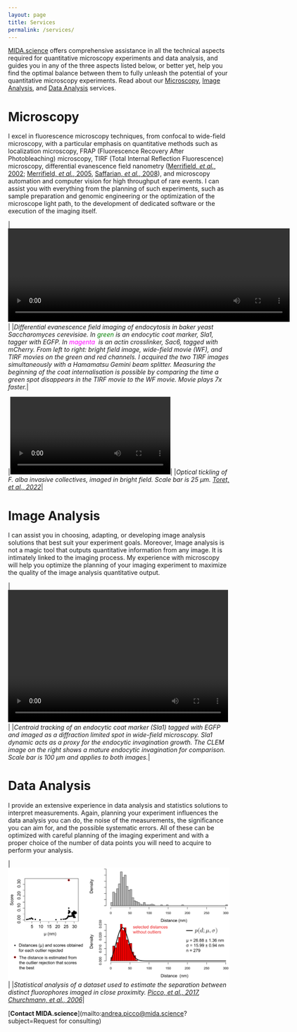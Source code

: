 ```yaml
---
layout: page
title: Services
permalink: /services/
---
```


[MIDA.science](/) offers comprehensive assistance in all the technical aspects required for quantitative microscopy experiments and data analysis, and guides you in any of the three aspects listed below, or better yet, help you find the optimal balance between them to fully unleash the potential of your quantitative microscopy experiments.
Read about our [Microscopy](#microscopy), [Image Analysis](#image-analysis), and [Data Analysis](#data-analysis) services.

# Microscopy

I excel in fluorescence microscopy techniques, from confocal to wide-field microscopy, with a particular emphasis on quantitative methods such as localization microscopy, FRAP (Fluorescence Recovery After Photobleaching) microscopy, TIRF (Total Internal Reflection Fluorescence) microscopy, differential evanescence field nanometry ([Merrifield, *et al.*, 2002][merrifield-2002]; [Merrifield, *et al.*, 2005][merrifield-2005], [Saffarian, *et al.*, 2008][saffarian]), 
and microscopy automation and computer vision for high throughput of rare events.
I can assist you with everything from the planning of such experiments, such as sample preparation and genomic engineering or the optimization of the microscope light path, to the development of dedicated software or the execution of the imaging itself.

|<video  class="centred-video" width="640" height="212" autoplay loop><source src="/assets/videos/Epi-Tirf-scale_bar-7x-faster_big.mov" type="video/mp4"></video>|
|*Differential evanescence field imaging of endocytosis in baker yeast Saccharomyces cerevisiae. In <span style="color:green">green</span> is an endocytic coat marker, Sla1, tagger with EGFP. In <span style="color:magenta">magenta</span>  is an actin crosslinker, Sac6, tagged with mCherry. From left to right: bright field image, wide-field movie (WF), and TIRF movies on the green and red channels. I acquired the two TIRF images simultaneously with a Hamamatsu Gemini beam splitter. Measuring the beginning of the coat internalisation is possible by comparing the time a green spot disappears in the TIRF movie to the WF movie. Movie plays 7x faster.*|

|<video  class="centred-video" width="364" height="176" controls><source src="/assets/videos/1-s2.0-S0960982222004092-mmc5.mov" type="video/mp4"></video>|
|*Optical tickling of F. alba invasive collectives, imaged in bright field. Scale bar is 25 &mu;m. [Toret, et al., 2022][toret]*|

# Image Analysis

I can assist you in choosing, adapting, or developing image analysis solutions that best suit your experiment goals. Moreover, Image analysis is not a magic tool that outputs quantitative information from any image. It is intimately linked to the imaging process. My experience with microscopy will help you optimize the planning of your imaging experiment to maximize the quality of the image analysis quantitative output.

|<video  class="centred-video" width="500" height="300" autoplay loop><source src="/assets/videos/tracking_endocytosis.mov" type="video/mp4"></video>|
|*Centroid tracking of an endocytic coat marker (Sla1) tagged with EGFP and imaged as a diffraction limited spot in wide-field microscopy. Sla1 dynamic acts as a proxy for the endocytic invagination growth. The CLEM image on the right shows a mature endocytic invagination for comparison. Scale bar is 100 &mu;m and applies to both images.*|

# Data Analysis

I provide an extensive experience in data analysis and statistics solutions to interpret measurements. Again, planning your experiment influences the data analysis you can do, the noise of the measurements, the significance you can aim for, and the possible systematic errors. All of these can be optimized with careful planning of the imaging experiment and with a proper choice of the number of data points you will need to acquire to perform your analysis.

|![image](/assets/images/statistics.png)|
|*Statistical analysis of a dataset used to estimate the separation between distinct fluorophores imaged in close proximity. [Picco, et al., 2017][picco-cell], [Churchmann, et al., 2006][churchmann]*|

[**Contact MIDA.science**](mailto:andrea.picco@mida.science?subject=Request for consulting)

[merrifield-2002]: https://doi.org/10.1529/biophysj.107.117234
[merrifield-2005]: https://doi.org/10.1016/j.cell.2005.03.015
[saffarian]: https://doi.org/10.1529/biophysj.107.117234
[toret]: https://www.sciencedirect.com/science/article/pii/S0960982222004092
[picco-cell]: https://doi.org/10.1016/j.cell.2017.01.004
[churchmann]: https://doi.org/10.1529/biophysj.105.065599
